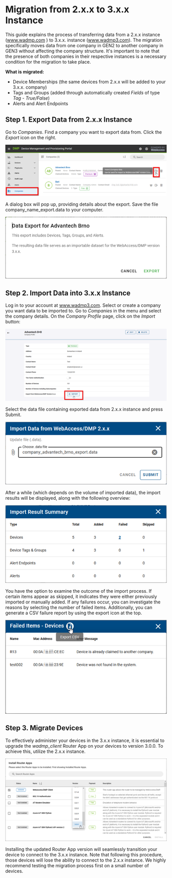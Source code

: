 # Migration from 2.x.x to 3.x.x Instance

This guide explains the process of transferring data from a 2.x.x instance (www.wadmp.com ) to 3.x.x. instance (www.wadmp3.com). The migration specifically moves data from one company in GEN2 to another company in GEN3 without affecting the company structure. It's important to note that the presence of both companies in their respective instances is a necessary condition for the migration to take place.

**What is migrated:**

- Device Memberships (the same devices from 2.x.x will be added to your 3.x.x. company)
- Tags and Groups (added through automatically created _Fields_ of type _Tag - True/False_)
- Alerts and Alert Endpoints

## Step 1. Export Data from 2.x.x Instance

Go to _Companies_. Find a company you want to export data from. Click the _Export_ icon on the right.

![Gen2Export](./gen2-export.png)

A dialog box will pop up, providing details about the export. Save the file company_name_export.data to your computer.

![Gen2ExportDialog](./gen2-export-dialog.png)

## Step 2. Import Data into 3.x.x Instance

Log in to your account at www.wadmp3.com. Select or create a company you want data to be imported to. Go to _Companies_ in the menu and select the company details. On the _Company Profile_ page, click on the _Import_ button:

![Gen3Import](./gen3-import.png)

Select the data file containing exported data from 2.x.x instance and press Submit.

![Gen3File](./gen3-file.png)

After a while (which depends on the volume of imported data), the import results will be displayed, along with the following overview:

![Gen3Result](./gen3-result.png)

You have the option to examine the outcome of the import process. If certain items appear as skipped, it indicates they were either previously imported or manually added. If any failures occur, you can investigate the reasons by selecting the number of failed items. Additionally, you can generate a CSV failure report by using the export icon at the top.

![Gen3DetailCsv](./gen3-detail-csv.png)

## Step 3. Migrate Devices

To effectively administer your devices in the 3.x.x instance, it is essential to upgrade the _wadmp_client_ Router App on your devices to version 3.0.0. To achieve this, utilize the 2.x.x instance.

![Gen2upgrade](./gen2-upgrade-client.png)

Installing the updated Router App version will seamlessly transition your device to connect to the 3.x.x instance. Note that following this procedure, those devices will lose the ability to connect to the 2.x.x instance. We highly recommend testing the migration process first on a small number of devices.

